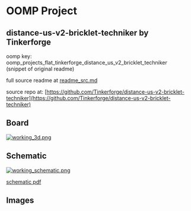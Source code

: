 # OOMP Project  
## distance-us-v2-bricklet-techniker  by Tinkerforge  
  
oomp key: oomp_projects_flat_tinkerforge_distance_us_v2_bricklet_techniker  
(snippet of original readme)  
  
  
  full source readme at [readme_src.md](readme_src.md)  
  
source repo at: [https://github.com/Tinkerforge/distance-us-v2-bricklet-techniker](https://github.com/Tinkerforge/distance-us-v2-bricklet-techniker)  
## Board  
  
[![working_3d.png](working_3d_600.png)](working_3d.png)  
## Schematic  
  
[![working_schematic.png](working_schematic_600.png)](working_schematic.png)  
  
[schematic pdf](working_schematic.pdf)  
## Images  
